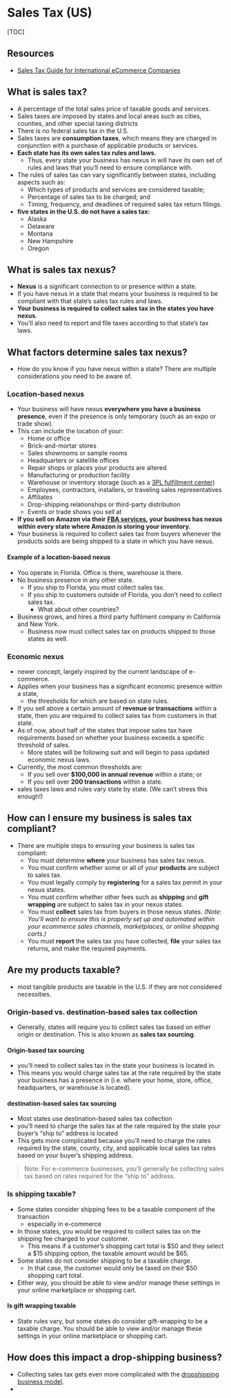 # Sales Tax (US)

[TOC]

## Resources

- [Sales Tax Guide for International eCommerce Companies](https://www.shipmonk.com/blog/sales-tax-guide-for-international-ecommerce-companies)

## What is sales tax?

- A percentage of the total sales price of taxable goods and services.
- Sales taxes are imposed by states and local areas such as cities, counties, and other special taxing districts
- There is no federal sales tax in the U.S.
- Sales taxes are **consumption taxes**, which means they are charged in conjunction with a purchase of applicable products or services. 
- **Each state has its own sales tax rules and laws.** 
  - Thus, every state your business has nexus in will have its own set of rules and laws that you’ll need to ensure compliance with.
- The rules of sales tax can vary significantly between states, including aspects such as:
  - Which types of products and services are considered taxable;
  - Percentage of sales tax to be charged; and
  - Timing, frequency, and deadlines of required sales tax return filings.
- **five states in the U.S. do not have a sales tax:** 
  - Alaska
  - Delaware
  - Montana
  - New Hampshire
  - Oregon

## What is sales tax nexus?

- **Nexus** is a significant connection to or presence within a state. 
- If you have nexus in a state that means your business is required to be compliant with that state’s sales tax rules and laws. 
- **Your business is required to collect sales tax in the states you have nexus**.
- You’ll also need to report and file taxes according to that state’s tax laws.

## What factors determine sales tax nexus?

- How do you know if you have nexus within a state? There are multiple considerations you need to be aware of.

### Location-based nexus

- Your business will have nexus **everywhere you have a business presence**, even if the presence is only temporary (such as an expo or trade show). 
- This can include the location of your:
  - Home or office
  - Brick-and-mortar stores
  - Sales showrooms or sample rooms
  - Headquarters or satellite offices
  - Repair shops or places your products are altered
  - Manufacturing or production facility
  - Warehouse or inventory storage (such as a [3PL fulfillment center](https://www.shipmonk.com/))
  - Employees, contractors, installers, or traveling sales representatives
  - Affiliates
  - Drop-shipping relationships or third-party distribution
  - Events or trade shows you sell at
- **If you sell on Amazon via their** [**FBA services**](https://www.shipmonk.com/fulfillment-services/fba-prep-services)**, your business has nexus within every state where Amazon is storing your inventory.** 
- Your business is required to collect sales tax from buyers whenever the products solds are being shipped to a state in which you have nexus.

#### Example of a location-based nexus

- You operate in Florida. Office is there, warehouse is there.
- No business presence in any other state.
  - If you ship to Florida, you must collect sales tax.
  - If you ship to customers outside of Florida, you don't need to collect sales tax.
    - What about other countries?
- Business grows, and hires a third party fulfilment company in California and New York.
  - Business now must collect sales tax on products shipped to those states as well.

### Economic nexus

- newer concept, largely inspired by the current landscape of e-commerce.
- Applies when your business has a significant economic presence within a state, 
  - the thresholds for which are based on state rules. 
- If you sell above a certain amount of **revenue or transactions** within a state, then you are required to collect sales tax from customers in that state. 
- As of now, about half of the states that impose sales tax have requirements based on whether your business exceeds a specific threshold of sales. 
  - More states will be following suit and will begin to pass updated economic nexus laws. 
- Currently, the most common thresholds are:
  - If you sell over **$100,000 in annual revenue** within a state; or
  - If you sell over **200 transactions** within a state.
- sales taxes laws and rules vary state by state. (We can’t stress this enough!)

## How can I ensure my business is sales tax compliant?

- There are multiple steps to ensuring your business is sales tax compliant:
  - You must determine **where** your business has sales tax nexus.
  - You must confirm whether some or all of your **products** are subject to sales tax.
  - You must legally comply by **registering** for a sales tax permit in your nexus states.
  - You must confirm whether other fees such as **shipping** and **gift wrapping** are subject to sales tax in your nexus states.
  - You must **collect** sales tax from buyers in those nexus states. *(Note: You’ll want to ensure this is properly set up and automated within your ecommerce sales channels, marketplaces, or online shopping carts.)*
  - You must **report** the sales tax you have collected, **file** your sales tax returns, and make the required payments.

## Are my products taxable?

- most tangible products are taxable in the U.S. if they are not considered necessities.

### Origin-based vs. destination-based sales tax collection

- Generally, states will require you to collect sales tax based on either origin or destination. This is also known as **sales tax sourcing**.

#### Origin-based tax sourcing

- you’ll need to collect sales tax in the state your business is located in.
- This means you would charge sales tax at the rate required by the state your business has a presence in (i.e. where your home, store, office, headquarters, or warehouse is located). 

#### destination-based sales tax sourcing

- Most states use destination-based sales tax collection
- you’ll need to charge the sales tax at the rate required by the state your buyer’s “ship to” address is located
- This gets more complicated because you’ll need to charge the rates required by the state, county, city, and applicable local sales tax rates based on your buyer’s shipping address.

> Note: For e-commerce businesses, you’ll generally be collecting sales tax based on rates required for the “ship to” address.

### Is shipping taxable?

- Some states consider shipping fees to be a taxable component of the transaction
  - especially in e-commerce
- In those states, you would be required to collect sales tax on the shipping fee charged to your customer. 
  - This means if a customer’s shopping cart total is $50 and they select a $15 shipping option, the taxable amount would be $65.
- Some states do not consider shipping to be a taxable charge. 
  - In that case, the customer would only be taxed on their $50 shopping cart total.
- Either way, you should be able to view and/or manage these settings in your online marketplace or shopping cart.

#### Is gift wrapping taxable

- State rules vary, but some states do consider gift-wrapping to be a taxable charge. You should be able to view and/or manage these settings in your online marketplace or shopping cart.

## How does this impact a drop-shipping business?

- Collecting sales tax gets even more complicated with the [dropshipping business model](https://www.shipmonk.com/blog/what-is-dropshipping-and-is-it-best-for-your-business). 
- 